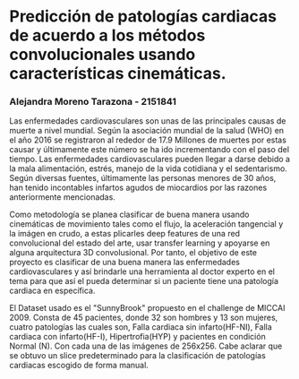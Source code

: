 # Predicción de patologías cardiacas de acuerdo a los métodos convolucionales usando características cinemáticas.
### Alejandra Moreno Tarazona - 2151841


Las enfermedades cardiovasculares son unas de las principales causas de muerte a nivel mundial. Según la asociación mundial de la salud (WHO) en el año 2016 se registraron al rededor de 17.9 Millones de muertes por estas causar y últimamente este número se ha ido incrementando con el paso del tiempo. Las enfermedades cardiovasculares pueden llegar a darse debido a la mala alimentación, estrés, manejo de la vida cotidiana y el sedentarismo. Según diversas fuentes, últimamente las personas menores de 30 años, han tenido incontables infartos agudos de miocardios por las razones anteriormente mencionadas.

Como metodología se planea clasificar de buena manera usando cinemáticas de movimiento tales como el flujo, la aceleración tangencial y la imágen en crudo, a estas plicarles deep features de una red convolucional del estado del arte, usar transfer learning y apoyarse en alguna arquitectura 3D convolusional. Por tanto, el objetivo de este proyecto es clasificar de una buena manera las enfermedades cardiovasculares y así brindarle una herramienta al doctor experto en el tema para que así el pueda determinar si un paciente tiene una patología cardiaca en específica.

El Dataset usado es el "SunnyBrook" propuesto en el challenge de MICCAI 2009. Consta de 45 pacientes, donde 32 son hombres y 13 son mujeres, cuatro patologías las cuales son, Falla cardiaca sin infarto(HF-NI), Falla cardiaca con infarto(HF-I), Hipertrofia(HYP) y pacientes en condición Normal (N). Con cada una de las imágenes de 256x256. Cabe aclarar que se obtuvo un slice predeterminado para la clasificación de patologías cardiacas escogido de forma manual.
